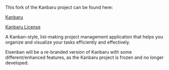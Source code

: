  This fork of the Kanbaru project can be found here:

[Kanbaru](https://github.com/dulapahv/Kanbaru)

[Kanbaru License](https://github.com/dulapahv/Kanbaru/LICENSE)

A Kanban-style, list-making project management application that helps you organize and visualize your tasks efficiently and effectively.

Eisenban will be a re-branded version of Kanbaru with some different/enhanced features, as the Kanbaru project is frozen and no longer developed.


